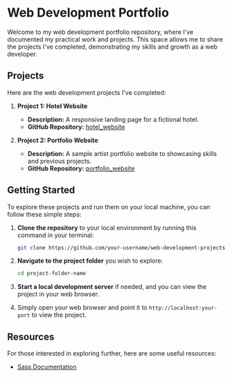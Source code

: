 # Web Development Portfolio

Welcome to my web development portfolio repository, where I've documented my practical work and projects. This space allows me to share the projects I've completed, demonstrating my skills and growth as a web developer.

## Projects

Here are the web development projects I've completed:

1. **Project 1: Hotel Website**
    - **Description:** A responsive landing page for a fictional hotel.
    - **GitHub Repository:** [hotel_website](https://github.com/harshaltikare/html-css-websites/tree/master/hotel_website)

2. **Project 2: Portfolio Website**
    - **Description:** A sample artist portfolio website to showcasing skills and previous projects.
    - **GitHub Repository:** [portfolio_website]([link-to-project-1](https://github.com/harshaltikare/html-css-websites/tree/master/portfolio_website))

## Getting Started

To explore these projects and run them on your local machine, you can follow these simple steps:

1. **Clone the repository** to your local environment by running this command in your terminal:

   ```bash
   git clone https://github.com/your-username/web-development-projects.git
   ```

2. **Navigate to the project folder** you wish to explore:

   ```bash
   cd project-folder-name
   ```

3. **Start a local development server** if needed, and you can view the project in your web browser.

4. Simply open your web browser and point it to `http://localhost:your-port` to view the project.

## Resources

For those interested in exploring further, here are some useful resources:

- [Sass Documentation](https://sass-lang.com/documentation)
